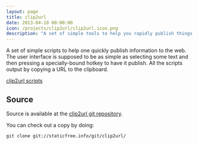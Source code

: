 ```yaml
---
layout: page
title: clip2url
date: 2013-04-10 00:00:00
icon: /projects/clip2url/clip2url.icon.png
description: "A set of simple tools to help you rapidly publish things on your computer to the web. Similar to various pastebins, but lives on your own web hosting."
---
```


A set of simple scripts to help one quickly publish information to the web.
The user interface is supposed to be as simple as selecting some text and then
pressing a specially-bound hotkey to have it publish. All the scripts output
by copying a URL to the clipboard.

[clip2url scripts](bin/)

Source
------

Source is available at the [clip2url git repository](https://github.com/xxv/clip2url).

You can check out a copy by doing:

```
git clone git://staticfree.info/git/clip2url/
```
